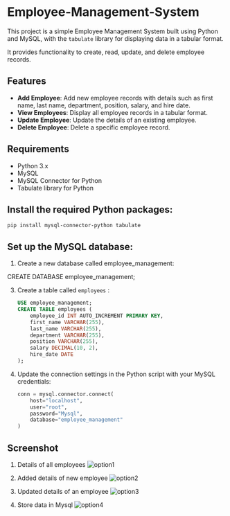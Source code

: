# Employee-Management-System

This project is a simple Employee Management System built using Python and MySQL, with the `tabulate` library for displaying data in a tabular format. 

It provides functionality to create, read, update, and delete employee records.

## Features

- **Add Employee**: Add new employee records with details such as first name, last name, department, position, salary, and hire date.
- **View Employees**: Display all employee records in a tabular format.
- **Update Employee**: Update the details of an existing employee.
- **Delete Employee**: Delete a specific employee record.

## Requirements

- Python 3.x
- MySQL
- MySQL Connector for Python
- Tabulate library for Python

## Install the required Python packages:

    pip install mysql-connector-python tabulate

## Set up the MySQL database:
1. Create a new database called employee_management:

CREATE DATABASE employee_management;


3. Create a table called `employees` :
    ```sql
    USE employee_management;
    CREATE TABLE employees (
        employee_id INT AUTO_INCREMENT PRIMARY KEY,
        first_name VARCHAR(255),
        last_name VARCHAR(255),
        department VARCHAR(255),
        position VARCHAR(255),
        salary DECIMAL(10, 2),
        hire_date DATE
    );
    ```

4. Update the connection settings in the Python script with your MySQL credentials:
    ```python
    conn = mysql.connector.connect(
        host="localhost",
        user="root",
        password="Mysql",
        database="employee_management"
    )
    ```

## Screenshot

1) Details of all employees 
![option1](https://github.com/user-attachments/assets/84f2d20c-e9e8-423f-9319-0a55016aaa7d)

2) Added details of new employee 
![option2](https://github.com/user-attachments/assets/21491104-1147-4290-857f-5879bfa7a635)

3) Updated details of an employee 
![option3](https://github.com/user-attachments/assets/38011159-3576-45f7-bba1-5c6070db304b)

4) Store data in Mysql
![option4](https://github.com/user-attachments/assets/8ae0b30a-9002-45f8-89e0-f71e8ee89aa7)
